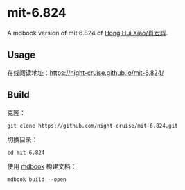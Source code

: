 # mit-6.824
A mdbook version of mit 6.824 of [Hong Hui Xiao/肖宏辉](https://github.com/huihongxiao/MIT6.824).



## Usage

在线阅读地址：<https://night-cruise.github.io/mit-6.824/>



## Build

克隆：

```
git clone https://github.com/night-cruise/mit-6.824.git
```

切换目录：

```
cd mit-6.824
```

使用 [mdbook](https://github.com/rust-lang/mdBook) 构建文档：

```
mdbook build --open
```